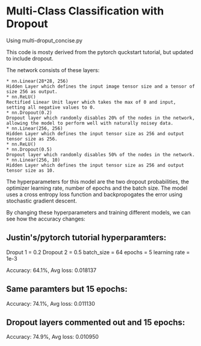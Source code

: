 # Multi-Class Classification with Dropout #

Using multi-droput_concise.py

This code is mosty derived from the pytorch quckstart tutorial, but updated to include dropout.

The network consists of these layers:

    * nn.Linear(28*28, 256)
    Hidden Layer which defines the input image tensor size and a tensor of size 256 as output.
    * nn.ReLU()
    Rectified Linear Unit layer which takes the max of 0 and input, setting all negative values to 0.
    * nn.Dropout(0.2)
    Dropout layer which randomly disables 20% of the nodes in the network, allowing the model to perform well with naturally noisey data.
    * nn.Linear(256, 256)
    Hidden Layer which defines the input tensor size as 256 and output tensor size as 256.
    * nn.ReLU()
    * nn.Dropout(0.5)
    Dropout layer which randomly disables 50% of the nodes in the network.
    * nn.Linear(256, 10)
    Hidden Layer which defines the input tensor size as 256 and output tensor size as 10.

The hyperparameters for this model are the two dropout probabilities, the optimizer learning rate, number of epochs and the batch size.
The model uses a cross entropy loss function and backpropogates the error using stochastic gradient descent.

By changing these hyperparameters and training different models, we can see how the accuracy changes:

## Justin's/pytorch tutorial hyperparamters: ##

Droput 1 = 0.2 Dropout 2 = 0.5 batch_size = 64 epochs = 5 learning rate = 1e-3

Accuracy: 64.1%, Avg loss: 0.018137 

## Same paramters but 15 epochs: ##

Accuracy: 74.1%, Avg loss: 0.011130 

## Dropout layers commented out and 15 epochs: ##

Accuracy: 74.9%, Avg loss: 0.010950 



